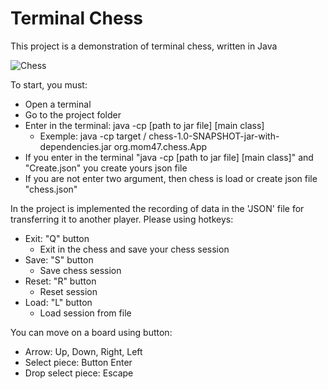 # Terminal Chess

This project is a demonstration of terminal chess, written in Java

![Chess](https://user-images.githubusercontent.com/29877995/83978068-92c0cf80-a90d-11ea-9a01-76655bb58a65.png)

To start, you must:

- Open a terminal
- Go to the project folder
- Enter in the terminal: java -cp [path to jar file] [main class]
     * Exemple: java -cp target / chess-1.0-SNAPSHOT-jar-with-dependencies.jar org.mom47.chess.App
- If you enter in the terminal "java -cp [path to jar file] [main class]" and "Create.json" you create yours json file
- If you are not enter two argument, then chess is load or create json file "chess.json"

In the project is implemented the recording of data in the 'JSON' file for transferring it to another player.
Please using hotkeys:

- Exit: "Q" button
    * Exit in the chess and save your chess session
- Save: "S" button
    * Save chess session
- Reset: "R" button
    * Reset session
- Load: "L" button
    * Load session from file

You can move on a board using button:

- Arrow: Up, Down, Right, Left
- Select piece: Button Enter
- Drop select piece: Escape
